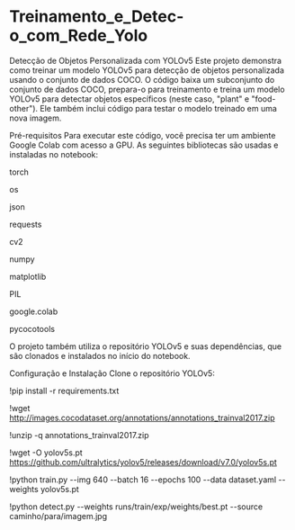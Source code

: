 # Treinamento_e_Detec-o_com_Rede_Yolo

Detecção de Objetos Personalizada com YOLOv5
Este projeto demonstra como treinar um modelo YOLOv5 para detecção de objetos personalizada usando o conjunto de dados COCO. O código baixa um subconjunto do conjunto de dados COCO, prepara-o para treinamento e treina um modelo YOLOv5 para detectar objetos específicos (neste caso, "plant" e "food-other"). Ele também inclui código para testar o modelo treinado em uma nova imagem.

Pré-requisitos
Para executar este código, você precisa ter um ambiente Google Colab com acesso a GPU. As seguintes bibliotecas são usadas e instaladas no notebook:

torch

os

json

requests

cv2

numpy

matplotlib

PIL

google.colab

pycocotools

O projeto também utiliza o repositório YOLOv5 e suas dependências, que são clonados e instalados no início do notebook.

Configuração e Instalação
Clone o repositório YOLOv5:

!pip install -r requirements.txt

!wget http://images.cocodataset.org/annotations/annotations_trainval2017.zip

!unzip -q annotations_trainval2017.zip

!wget -O yolov5s.pt https://github.com/ultralytics/yolov5/releases/download/v7.0/yolov5s.pt

!python train.py --img 640 --batch 16 --epochs 100 --data dataset.yaml --weights yolov5s.pt

!python detect.py --weights runs/train/exp/weights/best.pt --source caminho/para/imagem.jpg
